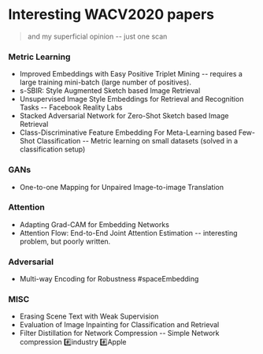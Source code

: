 # Interesting WACV2020 papers
> and my superficial opinion -- just one scan


### Metric Learning
* Improved Embeddings with Easy Positive Triplet Mining -- requires a large training mini-batch (large number of positives).
* s-SBIR: Style Augmented Sketch based Image Retrieval 
* Unsupervised Image Style Embeddings for Retrieval and Recognition Tasks -- Facebook Reality Labs
* Stacked Adversarial Network for Zero-Shot Sketch based Image Retrieval 
* Class-Discriminative Feature Embedding For Meta-Learning based Few-Shot Classification -- Metric learning on small datasets (solved in a classification setup)

### GANs
* One-to-one Mapping for Unpaired Image-to-image Translation 

### Attention
* Adapting Grad-CAM for Embedding Networks 
* Attention Flow: End-to-End Joint Attention Estimation -- interesting problem, but poorly written.

### Adversarial 
* Multi-way Encoding for Robustness #spaceEmbedding


### MISC
* Erasing Scene Text with Weak Supervision 
* Evaluation of Image Inpainting for Classification and Retrieval 
* Filter Distillation for Network Compression -- Simple Network compression :hash:industry :hash:Apple 